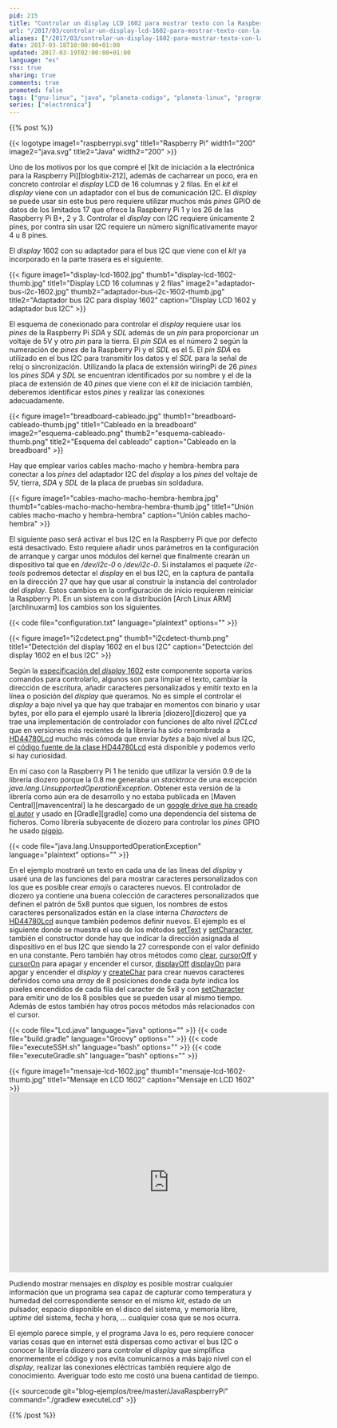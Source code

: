 ```yaml
---
pid: 215
title: "Controlar un display LCD 1602 para mostrar texto con la Raspberry Pi y Java"
url: "/2017/03/controlar-un-display-lcd-1602-para-mostrar-texto-con-la-raspberry-pi-y-java/"
aliases: ["/2017/03/controlar-un-display-1602-para-mostrar-texto-con-la-raspberry-pi-y-java/"]
date: 2017-03-18T10:00:00+01:00
updated: 2017-03-19T02:00:00+01:00
language: "es"
rss: true
sharing: true
comments: true
promoted: false
tags: ["gnu-linux", "java", "planeta-codigo", "planeta-linux", "programacion"]
series: ["electronica"]
---
```


{{% post %}}


{{< logotype image1="raspberrypi.svg" title1="Raspberry Pi" width1="200" image2="java.svg" title2="Java" width2="200" >}}

Uno de los motivos por los que compré el [kit de iniciación a la electrónica para la Raspberry Pi][blogbitix-212], además de cacharrear un poco, era en concreto controlar el _display_ LCD de 16 columnas y 2 filas. En el _kit_ el _display_ viene con un adaptador con el bus de comunicación I2C. El _display_ se puede usar sin este bus pero requiere utilizar muchos más _pines_ GPIO de datos de los limitados 17 que ofrece la Raspberry Pi 1 y los 26 de las Raspberry Pi B+, 2  y 3. Controlar el _display_ con I2C requiere únicamente 2 pines, por contra sin usar I2C requiere un número significativamente mayor 4 u 8 pines.

El _display_ 1602 con su adaptador para el bus I2C que viene con el _kit_ ya incorporado en la parte trasera es el siguiente.

<div class="media">
    {{< figure
        image1="display-lcd-1602.jpg" thumb1="display-lcd-1602-thumb.jpg" title1="Display LCD 16 columnas y 2 filas"
        image2="adaptador-bus-i2c-1602.jpg" thumb2="adaptador-bus-i2c-1602-thumb.jpg" title2="Adaptador bus I2C para display 1602"
        caption="Display LCD 1602 y adaptador bus I2C" >}}
</div>

El esquema de conexionado para controlar el _display_ requiere usar los _pines_ de la Raspberry Pi _SDA_ y _SDL_ además de un _pin_ para proporcionar un voltaje de 5V y otro _pin_ para la tierra. El _pin_ _SDA_ es el número 2 según la numeración de _pines_ de la Raspberry Pi y el _SDL_ es el 5. El _pin_ _SDA_ es utilizado en el bus I2C para transmitir los datos y el _SDL_ para la señal de reloj o sincronización. Utilizando la placa de extensión wiringPi de 26 _pines_ los _pines_ _SDA_ y _SDL_ se encuentran identificados por su nombre y el de la placa de extensión de 40 _pines_ que viene con el _kit_ de iniciación también, deberemos identificar estos _pines_ y realizar las conexiones adecuadamente.

<div class="media">
    {{< figure
        image1="breadboard-cableado.jpg" thumb1="breadboard-cableado-thumb.jpg" title1="Cableado en la breadboard"
        image2="esquema-cableado.png" thumb2="esquema-cableado-thumb.png" title2="Esquema del cableado"
        caption="Cableado en la breadboard" >}}
</div>

Hay que emplear varios cables macho-macho y hembra-hembra para conectar a los _pines_ del adaptador I2C del _display_  a los _pines_ del voltaje de 5V, tierra, _SDA_ y _SDL_ de la placa de pruebas sin soldadura.

<div class="media">
    {{< figure
        image1="cables-macho-macho-hembra-hembra.jpg" thumb1="cables-macho-macho-hembra-hembra-thumb.jpg" title1="Unión cables macho-macho y hembra-hembra"
        caption="Unión cables macho-hembra" >}}
</div>

El siguiente paso será activar el bus I2C en la Raspberry Pi que por defecto está desactivado. Esto requiere añadir unos parámetros en la configuración de arranque y cargar unos módulos del kernel que finalmente crearán un dispositivo tal que en _/dev/i2c-0_ o _/dev/i2c-0_. Si instalamos el paquete _i2c-tools_ podremos detectar el _display_ en el bus I2C, en la captura de pantalla en la dirección 27 que hay que usar al construir la instancia del controlador del _display_. Estos cambios en la configuración de inicio requieren reiniciar la Raspberry Pi. En un sistema con la distribución [Arch Linux ARM][archlinuxarm] los cambios son los siguientes.

{{< code file="configuration.txt" language="plaintext" options="" >}}

<div class="media">
    {{< figure
        image1="i2cdetect.png" thumb1="i2cdetect-thumb.png" title1="Detectción del display 1602 en el bus I2C"
        caption="Detectción del display 1602 en el bus I2C" >}}
</div>

Según la [especificación del _display_ 1602](https://www.sparkfun.com/datasheets/LCD/HD44780.pdf) este componente soporta varios comandos para controlarlo, algunos son para limpiar el texto, cambiar la dirección de escritura, añadir caracteres personalizados y emitir texto en la línea o posición del _display_ que queramos. No es simple el controlar el _display_ a bajo nivel ya que hay que trabajar en momentos con binario y usar bytes, por ello para el ejemplo usaré la librería [diozero][diozero] que ya trae una implementación de controlador con funciones de alto nivel _I2CLcd_ que en versiones más recientes de la librería ha sido renombrada a [HD44780Lcd](http://static.javadoc.io/com.diozero/diozero-core/0.9/com/diozero/HD44780Lcd.html) mucho más cómoda que enviar _bytes_ a bajo nivel al bus I2C, el [código fuente de la clase HD44780Lcd](https://github.com/mattjlewis/diozero/blob/master/diozero-core/src/main/java/com/diozero/HD44780Lcd.java) está disponible y podemos verlo si hay curiosidad.

En mi caso con la Raspberry Pi 1 he tenido que utilizar la versión 0.9 de la librería diozero porque la 0.8 me generaba un _stacktrace_ de una excepción _java.lang.UnsupportedOperationException_. Obtener esta versión de la librería como aún era de desarrollo y no estaba publicada en [Maven Central][mavencentral] la he descargado de un [google drive que ha creado el autor](https://drive.google.com/drive/u/0/folders/0B2Kd_bs3CEYaZ3NiRkd4OXhYd3c) y usado en [Gradle][gradle] como una dependencia del sistema de ficheros. Como librería subyacente de diozero para controlar los _pines_ GPIO he usado [pigpio](http://abyz.co.uk/rpi/pigpio/).

{{< code file="java.lang.UnsupportedOperationException" language="plaintext" options="" >}}

En el ejemplo mostraré un texto en cada una de las lineas del _display_ y usaré una de las funciones del para mostrar caracteres personalizados con los que es posible crear _emojis_ o caracteres nuevos. El controlador de diozero ya contiene una buena colección de caracteres personalizados que definen el patrón de 5x8 puntos que siguen, los nombres de estos caracteres personalizados están en la clase interna _Characters_ de [HD44780Lcd](http://static.javadoc.io/com.diozero/diozero-core/0.9/com/diozero/HD44780Lcd.html) aunque también podemos definir nuevos. El ejemplo es el siguiente donde se muestra el uso de los métodos [setText](http://static.javadoc.io/com.diozero/diozero-core/0.9/com/diozero/HD44780Lcd.html#setText-int-java.lang.String-) y [setCharacter](http://static.javadoc.io/com.diozero/diozero-core/0.9/com/diozero/HD44780Lcd.html#setCharacter-int-int-char-), también el constructor donde hay que indicar la dirección asignada al dispositivo en el bus I2C que siendo la 27 corresponde con el valor definido en una constante. Pero también hay otros métodos como [clear](http://static.javadoc.io/com.diozero/diozero-core/0.9/com/diozero/HD44780Lcd.html#clear--), [cursorOff](http://static.javadoc.io/com.diozero/diozero-core/0.9/com/diozero/HD44780Lcd.html#cursorOff--) y [cursorOn](http://static.javadoc.io/com.diozero/diozero-core/0.9/com/diozero/HD44780Lcd.html#cursorOn--) para apagar y encender el cursor, [displayOff](http://static.javadoc.io/com.diozero/diozero-core/0.9/com/diozero/HD44780Lcd.html#displayOff--)
[displayOn](http://static.javadoc.io/com.diozero/diozero-core/0.9/com/diozero/HD44780Lcd.html#displayOn--) para apgar y encender el _display_ y [createChar](http://static.javadoc.io/com.diozero/diozero-core/0.9/com/diozero/HD44780Lcd.html#createChar-int-byte:A-) para crear nuevos caracteres definidos como una _array_ de 8 posiciones donde cada _byte_ indica los pixeles encendidos de cada fila del caracter de 5x8 y con [setCharacter](http://static.javadoc.io/com.diozero/diozero-core/0.9/com/diozero/HD44780Lcd.html#setCharacter-int-int-char-) para emitir uno de los 8 posibles que se pueden usar al mismo tiempo. Además de estos también hay otros pocos métodos más relacionados con el cursor.

{{< code file="Lcd.java" language="java" options="" >}}
{{< code file="build.gradle" language="Groovy" options="" >}}
{{< code file="executeSSH.sh" language="bash" options="" >}}
{{< code file="executeGradle.sh" language="bash" options="" >}}

<div class="media">
    {{< figure
        image1="mensaje-lcd-1602.jpg" thumb1="mensaje-lcd-1602-thumb.jpg" title1="Mensaje en LCD 1602"
        caption="Mensaje en LCD 1602" >}}
</div>
<div class="media media media-video">
  <iframe width="640" height="360" src="https://www.youtube.com/embed/V6msjQNDPuU" frameborder="0" allowfullscreen></iframe>
</div>

Pudiendo mostrar mensajes en _display_ es posible mostrar cualquier información que un programa sea capaz de capturar como temperatura y humedad del correspondiente sensor en el mismo _kit_, estado de un pulsador, espacio disponible en el disco del sistema, y memoria libre, _uptime_ del sistema, fecha y hora, ... cualquier cosa que se nos ocurra.

El ejemplo parece simple, y el programa Java lo es, pero requiere conocer varias cosas que en internet está dispersas como activar el bus I2C o conocer la librería diozero para controlar el _display_ que simplifica enormemente el código y nos evita comunicarnos a más bajo nivel con el _display_, realizar las conexiones eléctricas también requiere algo de conocimiento. Averiguar todo esto me costó una buena cantidad de tiempo.

{{< sourcecode git="blog-ejemplos/tree/master/JavaRaspberryPi" command="./gradlew executeLcd" >}}

{{% /post %}}
